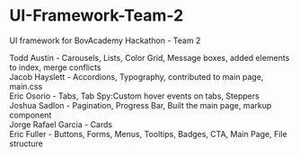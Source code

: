 # UI-Framework-Team-2
UI framework for BovAcademy Hackathon - Team 2

Todd Austin - Carousels, Lists, Color Grid, Message boxes, added elements to index, merge conflicts    
Jacob Hayslett - Accordions, Typography, contributed to main page, main.css  
Eric Osorio - Tabs, Tab Spy:Custom hover events on tabs, Steppers  
Joshua Sadlon - Pagination, Progress Bar, Built the main page, markup component  
Jorge Rafael Garcia - Cards  
Eric Fuller - Buttons, Forms, Menus, Tooltips, Badges, CTA, Main Page, File structure  
